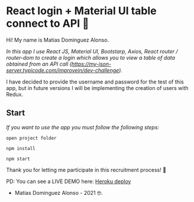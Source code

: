  # React login + Material UI table connect to API 🚀

 Hi! My name is Matias Dominguez Alonso.

_In this app I use React JS, Material UI, Bootstarp, Axios, React router / router-dom to create a login which allows you to view a table of data obtained from an API call (https://my-json-server.typicode.com/improvein/dev-challenge)._

I have decided to provide the username and password for the test of this app, but in future versions I will be implementing the creation of users with Redux.


## Start 

_If you want to use the app you must follow the following steps:_


```
open project folder
```
```
npm install
```
```
npm start
```

Thank you for letting me participate in this recruitment process! 🎁


PD: You can see a LIVE DEMO here: [Heroku deploy](https://react-login-datatable.herokuapp.com/login)

* Matias Dominguez Alonso - 2021 🤓.

